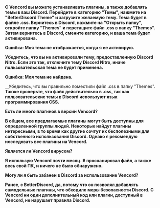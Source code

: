 __С Vencord вы можете устанавливать плагины, а также добавлять темы в ваш Discord. Перейдите в категорию "Темы", нажмите на "BetterDiscord Theme" и загрузите желаемую тему. Тема будет в файле .css. Вернитесь в Discord, нажмите на "Открыть папку", откройте папку "Themes" и перетащите файл .css в папку "Themes". Затем вернитесь в Discord, смените категорию, и ваша тема будет активирована.__

__Ошибка: Моя тема не отображается, когда я ее активирую.__

__Убедитесь, что вы не активировали тему, предоставленную Discord Nitro. Если это так, отключите тему Discord Nitro, иначе пользовательская тема не будет применена.__

__Ошибка: Моя тема не найдена.__

__Убедитесь, что вы правильно поместили файл .css в папку "Themes". __Также проверьте, что файл действительно в .css, так как пользовательские темы в Discord используют язык программирования CSS.__

__Есть ли много плагинов в версии Vencord?__

__В общем, все предлагаемые плагины могут быть доступны для определенной группы людей. Некоторые найдут плагины интересными, в то время как другие сочтут их бесполезными для собственного использования Discord. Однако я рекомендую исследовать все плагины на Vencord.__

__Является ли Vencord вирусом?__

__Я использую Vencord почти месяц. Я просканировал файл, а также весь свой ПК, и ничего не было обнаружено.__

__Могу ли я быть забанен в Discord за использование Vencord?__

__Ранее, с BetterDiscord, да, потому что он позволял добавлять самодельные плагины, что обходило меры безопасности Discord. С Vencord ни один дополнительный код или плагин, доступный в Vencord, не нарушает правила Discord.__